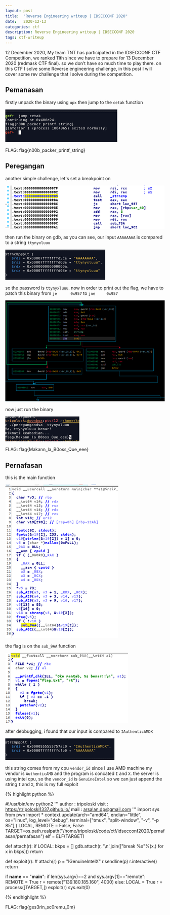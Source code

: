 ```yaml
---
layout: post
title:  "Reverse Engineering writeup | IDSECCONF 2020"
date:   2020-12-13
categories: ctf
description: Reverse Engineering writeup | IDSECCONF 2020
tags: ctf-writeup
---
```


12 December 2020, My team TNT has participated in the IDSECCONF CTF Competition, we ranked 11th since we have to prepare for 13 December 2020 (redmask CTF final). so we don’t have so much time to play there. on this CTF I solve some Reverse engineering challenge, in this post I will cover some rev challenge that I solve during the competition.


## Pemanasan

firstly unpack the binary using `upx` then jump to the `cetak` function

<img src="/images/idsecconf2020/warmup.png"/>

FLAG: flag{n00b_packer_printf_string}

## Peregangan

another simple challenge, let's set a breakpoint on

<img src="/images/idsecconf2020/dua.png"/>

then run the binary on gdb, as you can see, our input `AAAAAAAA` is compared to a string `ttynyxluuu`

<img src="/images/idsecconf2020/3.png"/>

so the password is `ttynyxluuu`. now in order to print out the flag, we have to patch this binary from `je      0x957` to  `jne     0x957`

<img src="/images/idsecconf2020/patch.png">

now just run the binary

<img src="/images/idsecconf2020/flag2.png">

FLAG: flag{Makann_la_B0oss_Que_eee}

## Pernafasan

this is the main function

<img src="/images/idsecconf2020/main.png">

the flag is on the `sub_9AA` function

<img src="/images/idsecconf2020/4.png">

after debbugging, i found that our input is compared to `IAuthenticAMDX`

<img src="/images/idsecconf2020/cmp.png">

this string comes from my cpu `vendor_id` since I use AMD machine my vendor is `AuthenticAMD` and the program is concated `I` and `X`. the server
is using intel cpu, so the `vendor_id` is `GenuineIntel` so we can just append the string `I` and `X`, this is my full exploit

{% highlight python %}

#!/usr/bin/env python2
'''
    author : tripoloski 
    visit  : https://tripoloski1337.github.io/
    mail   : arsalan.dp@gmail.com
'''
import sys
from pwn import *
context.update(arch="amd64", endian="little", os="linux", log_level="debug",
               terminal=["tmux", "split-window", "-v", "-p 85"],)
LOCAL, REMOTE = False, False
TARGET=os.path.realpath("/home/tripoloski/code/ctf/idsecconf2020/pernafasan/pernafasan")
elf = ELF(TARGET)

def attach(r):
    if LOCAL:
        bkps = []
        gdb.attach(r, '\n'.join(["break %s"%(x,) for x in bkps]))
    return

def exploit(r):
    # attach(r)
    p = "IGenuineIntelX"
    r.sendline(p)
    r.interactive()
    return

if __name__ == "__main__":
    if len(sys.argv)==2 and sys.argv[1]=="remote":
        REMOTE = True
        r = remote("139.180.185.160", 4000)
    else:
        LOCAL = True
        r = process([TARGET,])
    exploit(r)
    sys.exit(0)


{% endhighlight %}

FLAG: flag{ges3rin_sc0remu_0m}